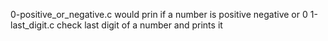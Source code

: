 0-positive_or_negative.c would prin if a number is positive negative or 0
1-last_digit.c check last digit of a number and prints it
